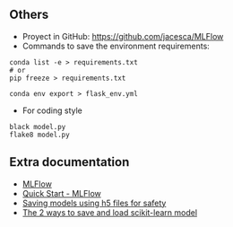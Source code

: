 ## Others
- Proyect in GitHub: https://github.com/jacesca/MLFlow
- Commands to save the environment requirements:
```
conda list -e > requirements.txt
# or
pip freeze > requirements.txt

conda env export > flask_env.yml
```
- For coding style
```
black model.py
flake8 model.py
```

## Extra documentation
- [MLFlow](https://mlflow.org/)
- [Quick Start - MLFlow](https://mlflow.org/docs/latest/getting-started/intro-quickstart/index.html)
- [Saving models using h5 files for safety](https://github.com/scikit-learn/scikit-learn/issues/16875)
- [The 2 ways to save and load scikit-learn model](https://mljar.com/blog/save-load-scikit-learn-model/)
